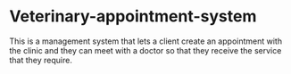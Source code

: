 # Veterinary-appointment-system
This is a management system that lets a client create an appointment with the clinic and they can meet with a doctor so that they receive the service that they require.
